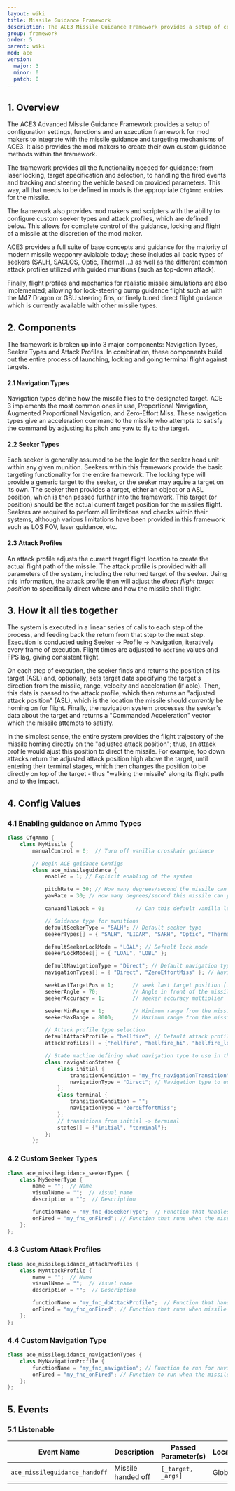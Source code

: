 ```yaml
---
layout: wiki
title: Missile Guidance Framework
description: The ACE3 Missile Guidance Framework provides a setup of configuration settings, functions and a execution framework for mod makers to integrate with the missile guidance and targeting mechanisms of ACE3.
group: framework
order: 5
parent: wiki
mod: ace
version:
  major: 3
  minor: 0
  patch: 0
---
```


## 1. Overview

The ACE3 Advanced Missile Guidance Framework provides a setup of configuration settings, functions and an execution framework for mod makers to integrate with the missile guidance and targeting mechanisms of ACE3. It also provides the mod makers to create their own custom guidance methods within the framework.

The framework provides all the functionality needed for guidance; from laser locking, target specification and selection, to handling the fired events and tracking and steering the vehicle based on provided parameters. This way, all that needs to be defined in mods is the appropriate `CfgAmmo` entries for the missile.

The framework also provides mod makers and scripters with the ability to configure custom seeker types and attack profiles, which are defined below. This allows for complete control of the guidance, locking and flight of a missile at the discretion of the mod maker.

ACE3 provides a full suite of base concepts and guidance for the majority of modern missile weaponry avialable today; these includes all basic types of seekers (SALH, SACLOS, Optic, Thermal ...) as well as the different common attack profiles utilized with guided munitions (such as top-down attack).

Finally, flight profiles and mechanics for realistic missile simulations are also implemented; allowing for lock-steering bump guidance flight such as with the M47 Dragon or GBU steering fins, or finely tuned direct flight guidance which is currently available with other missile types.


## 2. Components

The framework is broken up into 3 major components: Navigation Types, Seeker Types and Attack Profiles. In combination, these components build out the entire process of launching, locking and going terminal flight against targets.

#### 2.1 Navigation Types
Navigation types define how the missile flies to the designated target. ACE 3 implements the most common ones in use, Proportional Navigation, Augmented Proportional Navigation, and Zero-Effort Miss. These navigation types give an acceleration command to the missile who attempts to satisfy the command by adjusting its pitch and yaw to fly to the target.

#### 2.2 Seeker Types
Each seeker is generally assumed to be the logic for the seeker head unit within any given munition. Seekers within this framework provide the basic targeting functionality for the entire framework. The locking type will provide a generic target to the seeker, or the seeker may aquire a target on its own. The seeker then provides a target, either an object or a ASL position, which is then passed further into the framework. This target (or position) should be the actual current target position for the missiles flight. Seekers are required to perform all limitations and checks within their systems, although various limitations have been provided in this framework such as LOS FOV, laser guidance, etc.

#### 2.3 Attack Profiles

An attack profile adjusts the current target flight location to create the actual flight path of the missile. The attack profile is provided with all parameters of the system, including the returned target of the seeker. Using this information, the attack profile then will adjust the *direct flight target position* to specifically direct where and how the missile shall flight.


## 3. How it all ties together

The system is executed in a linear series of calls to each step of the process, and feeding back the return from that step to the next step. Execution is conducted using Seeker -> Profile -> Navigation, iteratively every frame of execution. Flight times are adjusted to `accTime` values and FPS lag, giving consistent flight.

On each step of execution, the seeker finds and returns the position of its target (ASL) and, optionally, sets target data specifying the target's direction from the missile, range, velocity and acceleration (if able). Then, this data is passed to the attack profile, which then returns an "adjusted attack position" (ASL), which is the location the missile should *currently* be homing on for flight. Finally, the navigation system processes the seeker's data about the target and returns a "Commanded Acceleration" vector which the missile attempts to satisfy.

In the simplest sense, the entire system provides the flight trajectory of the missile homing directly on the "adjusted attack position"; thus, an attack profile would ajust this position to direct the missile.  For example, top down attacks return the adjusted attack position high above the target, until entering their terminal stages, which then changes the position to be directly on top of the target - thus "walking the missile" along its flight path and to the impact.


## 4. Config Values

### 4.1 Enabling guidance on Ammo Types

```cpp
class CfgAmmo {
    class MyMissile {
        manualControl = 0;  // Turn off vanilla crosshair guidance

        // Begin ACE guidance Configs
        class ace_missileguidance {
            enabled = 1; // Explicit enabling of the system

            pitchRate = 30; // How many degrees/second the missile can pitch
            yawRate = 30; // How many degrees/second this missile can yaw

            canVanillaLock = 0;          // Can this default vanilla lock? Only applicable to non-cadet mode

            // Guidance type for munitions
            defaultSeekerType = "SALH"; // Default seeker type
            seekerTypes[] = { "SALH", "LIDAR", "SARH", "Optic", "Thermal", "GPS", "SACLOS", "MCLOS" };

            defaultSeekerLockMode = "LOAL"; // Default lock mode
            seekerLockModes[] = { "LOAL", "LOBL" };

            defaultNavigationType = "Direct"; // Default navigation type
            navigationTypes[] = { "Direct", "ZeroEffortMiss" }; // Navigation types this missile can use

            seekLastTargetPos = 1;      // seek last target position [if seeker loses LOS of target, continue to last known pos]
            seekerAngle = 70;           // Angle in front of the missile which can be searched
            seekerAccuracy = 1;         // seeker accuracy multiplier

            seekerMinRange = 1;         // Minimum range from the missile which the seeker can visually search
            seekerMaxRange = 8000;      // Maximum range from the missile which the seeker can visually search

            // Attack profile type selection
            defaultAttackProfile = "hellfire"; // Default attack profile
            attackProfiles[] = {"hellfire", "hellfire_hi", "hellfire_lo"}; // Possible attack profiles

            // State machine defining what navigation type to use in this missiles phase
            class navigationStates {
                class initial {
                    transitionCondition = "my_fnc_navigationTransition"; // Condition needed to transition to next state
                    navigationType = "Direct"; // Navigation type to use in this state
                };
                class terminal {
                    transitionCondition = "";
                    navigationType = "ZeroEffortMiss";
                };
                // transitions from initial -> termimal
                states[] = {"initial", "terminal"};
            };
        };
```

### 4.2 Custom Seeker Types

```cpp
class ace_missileguidance_seekerTypes {
    class MySeekerType {
        name = "";  // Name
        visualName = "";  // Visual name
        description = "";  // Description

        functionName = "my_fnc_doSeekerType";  // Function that handles the seeker type
        onFired = "my_fnc_onFired"; // Function that runs when the missile is fired using this seeker
    };
};
```

### 4.3 Custom Attack Profiles

```cpp
class ace_missileguidance_attackProfiles {
    class MyAttackProfile {
        name = "";  // Name
        visualName = "";  // Visual name
        description = "";  // Description

        functionName = "my_fnc_doAttackProfile";  // Function that handles the attack profile
        onFired = "my_fnc_onFired"; // Function that runs when missile is fired using this attack profile
    };
};
```

### 4.4 Custom Navigation Type
```cpp
class ace_missileguidance_navigationTypes {
    class MyNavigationProfile {
        functionName = "my_fnc_navigation"; // Function to run for navigation
        onFired = "my_fnc_onFired"; // Function to run when the missile is fired with this navigation type
    };
};
```

## 5. Events

### 5.1 Listenable

| Event Name | Description | Passed Parameter(s) | Locality |
| ---------- | ----------- | ------------------- | -------- |
| `ace_missileguidance_handoff` | Missile handed off | `[_target, _args]` | Global |
